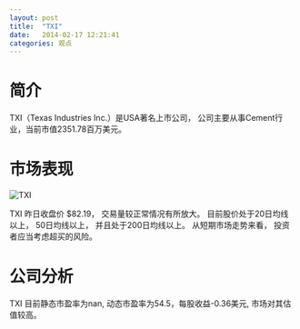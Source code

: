 ```yaml
---
layout: post
title:  "TXI"
date:   2014-02-17 12:21:41
categories: 观点
---
```


# 简介
TXI（Texas Industries Inc.）是USA著名上市公司，
公司主要从事Cement行业，当前市值2351.78百万美元。

# 市场表现

![TXI](http://finviz.com/chart.ashx?t=TXI&ty=c&ta=1&p=d&s=l)

TXI 昨日收盘价 $82.19，
交易量较正常情况有所放大。
目前股价处于20日均线以上，
50日均线以上，
并且处于200日均线以上。
从短期市场走势来看，
投资者应当考虑超买的风险。

# 公司分析
TXI 目前静态市盈率为nan, 动态市盈率为54.5，每股收益-0.36美元,
市场对其估值较高。
